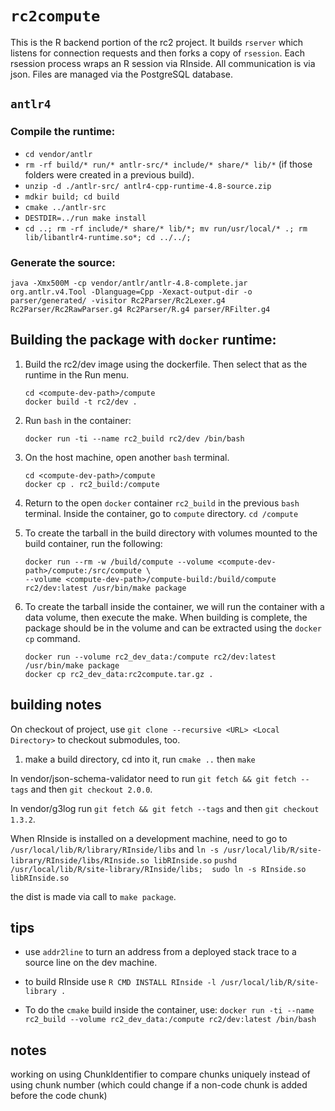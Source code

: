 # `rc2compute`

This is the R backend portion of the rc2 project. It builds `rserver` which listens for connection requests and then forks a copy of `rsession`. Each rsession process wraps an R session via RInside.
All communication is via json. Files are managed via the PostgreSQL database.

## `antlr4`

### Compile the runtime:
* `cd vendor/antlr `
* `rm -rf build/* run/* antlr-src/* include/* share/* lib/*` (if those folders were created in a previous build).
* `unzip -d ./antlr-src/ antlr4-cpp-runtime-4.8-source.zip `
* `mdkir build; cd build `
* `cmake ../antlr-src `
* `DESTDIR=../run make install `
* `cd ..; rm -rf include/* share/* lib/*; mv run/usr/local/* .; rm lib/libantlr4-runtime.so*; cd ../../; `

### Generate the source:
```
java -Xmx500M -cp vendor/antlr/antlr-4.8-complete.jar org.antlr.v4.Tool -Dlanguage=Cpp -Xexact-output-dir -o parser/generated/ -visitor Rc2Parser/Rc2Lexer.g4 Rc2Parser/Rc2RawParser.g4 Rc2Parser/R.g4 parser/RFilter.g4
```

## Building the package with `docker` runtime:

1. Build the rc2/dev image using the dockerfile. Then select that as the runtime in the Run menu.
    ```
    cd <compute-dev-path>/compute
    docker build -t rc2/dev .
    ```
2. Run `bash` in the container:

    ```{bash}
    docker run -ti --name rc2_build rc2/dev /bin/bash
    ```

3. On the host machine, open another `bash` terminal.
    ```
    cd <compute-dev-path>/compute
    docker cp . rc2_build:/compute
    ```
4. Return to the open `docker` container `rc2_build` in the previous `bash` terminal.
Inside the container, go to `compute` directory.
`cd /compute`

5. To create the tarball in the build directory with volumes mounted to the build
container, run the following: 
    ```
    docker run --rm -w /build/compute --volume <compute-dev-path>/compute:/src/compute \
    --volume <compute-dev-path>/compute-build:/build/compute rc2/dev:latest /usr/bin/make package
    ```
6. To create the tarball inside the container, we will run the container with 
a data volume, then execute the make.  When building is complete, the package should 
be in the volume and can be extracted using the `docker cp` command.
    ```
    docker run --volume rc2_dev_data:/compute rc2/dev:latest /usr/bin/make package
    docker cp rc2_dev_data:rc2compute.tar.gz .
    ```

## building notes

On checkout of project, use `git clone --recursive <URL> <Local Directory>` to checkout submodules, too.

1. make a build directory, cd into it, run `cmake ..` then `make`

In vendor/json-schema-validator need to run `git fetch && git fetch --tags` and then `git checkout 2.0.0`.

In vendor/g3log run `git fetch && git fetch --tags` and then `git checkout 1.3.2`.

When RInside is installed on a development machine, need to go to `/usr/local/lib/R/library/RInside/libs` and `ln -s /usr/local/lib/R/site-library/RInside/libs/RInside.so libRInside.so`
`pushd /usr/local/lib/R/site-library/RInside/libs;  sudo ln -s RInside.so libRInside.so`

the dist is made via call to `make package`.

## tips

* use `addr2line` to turn an address from a deployed stack trace to a source line on the dev machine.

* to build RInside use `R CMD INSTALL RInside -l /usr/local/lib/R/site-library . `

* To do the `cmake` build inside the container, use:
`docker run -ti --name rc2_build --volume rc2_dev_data:/compute rc2/dev:latest /bin/bash`

## notes
working on using ChunkIdentifier to compare chunks uniquely instead of using chunk number (which could change if a non-code chunk is added before the code chunk)
